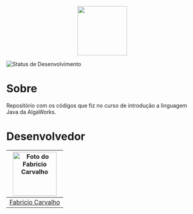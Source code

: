 <p align="center">
  <img src="https://img.shields.io/badge/Curso-Java-blue" height="130">
</p>

![Status de Desenvolvimento](https://img.shields.io/badge/Status-Concluido-green)

# Sobre
  Repositório com os códigos que fiz no curso de introdução a linguagem Java da AlgaWorks.


# Desenvolvedor

<a href="https://www.linkedin.com/in/inacio-fabricio-carvalho/"><img src="https://media.licdn.com/dms/image/D4D03AQE8bq-qVWrQtg/profile-displayphoto-shrink_800_800/0/1704545822952?e=1709769600&v=beta&t=qw7rnp3jfPKBzyxy6M4NBcRwII-7xTux7w7WtYOn53Y" alt="Foto do Fabricio Carvalho" width="115"/></a> |
|:-:
<a href="https://www.linkedin.com/in/inacio-fabricio-carvalho/">Fabricio Carvalho</a> |
